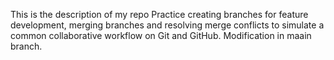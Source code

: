 This is the description of my repo
Practice creating branches for feature development, merging branches and resolving merge conflicts to simulate a common collaborative workflow on Git and GitHub.
Modification in maain branch.
